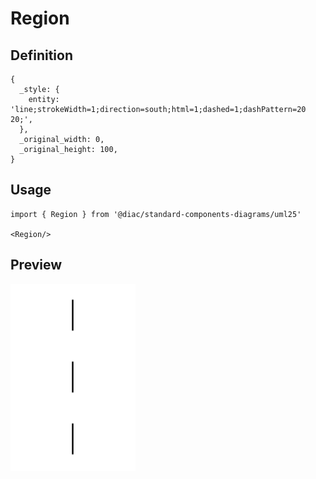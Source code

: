 # Region

## Definition

```
{
  _style: { 
    entity: 'line;strokeWidth=1;direction=south;html=1;dashed=1;dashPattern=20 20;',
  },
  _original_width: 0,
  _original_height: 100,
}
```

## Usage

```
import { Region } from '@diac/standard-components-diagrams/uml25'

<Region/>
```

## Preview

<img src="./region.png" width="200"/>
